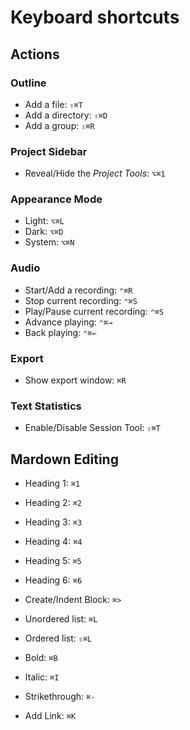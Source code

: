 



# Keyboard shortcuts

## Actions 

### Outline 

- Add a file: `⇧⌘T` 
- Add a directory: `⇧⌘D` 
- Add a group: `⇧⌘R` 

### Project Sidebar

- Reveal/Hide the _Project Tools_: `⌥⌘1`

### Appearance Mode 

- Light: `⌥⌘L`
- Dark: `⌥⌘D`
- System: `⌥⌘N`

### Audio 

- Start/Add a recording: `⌃⌘R`
- Stop current recording: `⌃⌘S` 
- Play/Pause current recording: `⌃⌘S` 
- Advance playing: `⌃⌘→` 
- Back playing: `⌃⌘←` 

### Export 

- Show export window: `⌘R`

### Text Statistics

- Enable/Disable Session Tool: `⇧⌘T`

## Mardown Editing  

- Heading 1: `⌘1`
- Heading 2: `⌘2`
- Heading 3: `⌘3`
- Heading 4: `⌘4`
- Heading 5: `⌘5`
- Heading 6: `⌘6`

- Create/Indent Block: `⌘>`

- Unordered list: `⌘L`
- Ordered list: `⇧⌘L`

- Bold: `⌘B`
- Italic: `⌘I`
- Strikethrough: `⌘-`
- Add Link: `⌘K`



